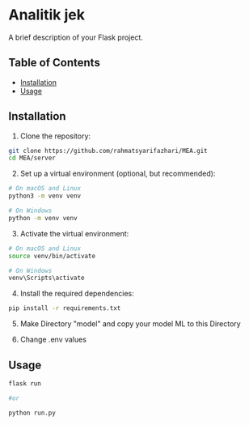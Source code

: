 # Analitik jek

A brief description of your Flask project.

## Table of Contents

- [Installation](#installation)
- [Usage](#usage)

## Installation

1. Clone the repository:

```bash
git clone https://github.com/rahmatsyarifazhari/MEA.git
cd MEA/server
```

2. Set up a virtual environment (optional, but recommended):
```bash
# On macOS and Linux
python3 -m venv venv

# On Windows
python -m venv venv
```

3. Activate the virtual environment:
```bash
# On macOS and Linux
source venv/bin/activate

# On Windows
venv\Scripts\activate
```

4. Install the required dependencies:
```bash
pip install -r requirements.txt
```

5. Make Directory "model" and copy your model ML to this Directory

6. Change .env values

## Usage
```bash
flask run

#or

python run.py
```




